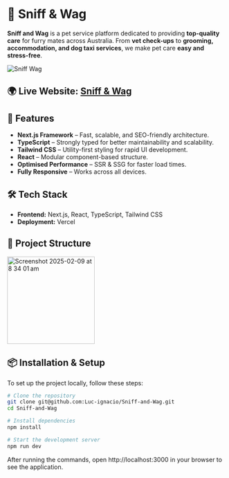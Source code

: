 # 🐾 Sniff & Wag

**Sniff and Wag** is a pet service platform dedicated to providing **top-quality care** for furry mates across Australia. From **vet check-ups** to **grooming, accommodation, and dog taxi services**, we make pet care **easy and stress-free**.

![Sniff   Wag](https://github.com/user-attachments/assets/d92ff2a7-e804-4043-9b7a-3e15212cc6d9)


## 🌍 **Live Website:** [Sniff & Wag](https://sniff-and-wag.vercel.app)


## 🚀 Features
- **Next.js Framework** – Fast, scalable, and SEO-friendly architecture.
- **TypeScript** – Strongly typed for better maintainability and scalability.
- **Tailwind CSS** – Utility-first styling for rapid UI development.
- **React** – Modular component-based structure.
- **Optimised Performance** – SSR & SSG for faster load times.
- **Fully Responsive** – Works across all devices.


## 🛠️ Tech Stack
- **Frontend:** Next.js, React, TypeScript, Tailwind CSS
- **Deployment:** Vercel


## 📂 Project Structure

<img width="202" alt="Screenshot 2025-02-09 at 8 34 01 am" src="https://github.com/user-attachments/assets/27b4f4a2-0a46-4a0d-961a-76293b7c4b47" />


## 📦 Installation & Setup

To set up the project locally, follow these steps:

```sh
# Clone the repository
git clone git@github.com:Luc-ignacio/Sniff-and-Wag.git
cd Sniff-and-Wag

# Install dependencies
npm install

# Start the development server
npm run dev
```
After running the commands, open http://localhost:3000 in your browser to see the application.
